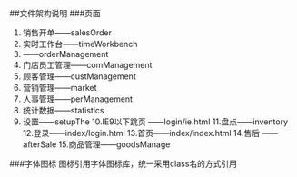 ##文件架构说明
###页面
1. 销售开单——salesOrder
2. 实时工作台——timeWorkbench
3. ——orderManagement
4. 门店员工管理——comManagement
5. 顾客管理——custManagement
6. 营销管理——market
7. 人事管理——perManagement
8. 统计数据——statistics
9. 设置——setupThe
10.IE9以下跳页 ——login/ie.html
11.盘点——inventory
12.登录——index/login.html
13.首页——index/index.html
14.售后 ——afterSale
15.商品管理——goodsManage

###字体图标
图标引用字体图标库，统一采用class名的方式引用